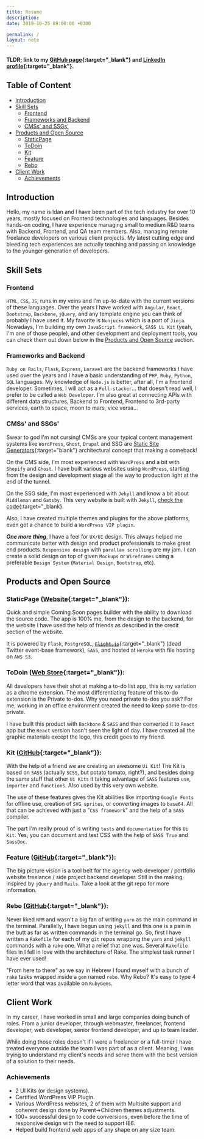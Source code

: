 ```yaml
---
title: Resume
description:
date: 2019-10-25 09:00:00 +0300

permalink: /
layout: note
---
```


#### TLDR; link to my [GitHub page](https://github.com/idangoldman){:target="_blank"} and [LinkedIn profile](https://linkedin.com/in/idangoldman/){:target="_blank"}.

## Table of Content
- [Introduction](#introduction)
- [Skill Sets](#skill-sets)
  - [Frontend](#frontend)
  - [Frameworks and Backend](#frameworks-and-backend)
  - [CMSs' and SSGs'](#cmss-and-ssgs)
- [Products and Open Source](#products-and-open-source)
  - [StaticPage](#staticpage-website)
  - [ToDoin](#todoin-web-store)
  - [Kit](#kit-github)
  - [Feature](#feature-github)
  - [Rebo](#rebo-github)
- [Client Work](#client-work)
  - [Achievements](#achievements)

## Introduction
Hello, my name is Idan and I have been part of the tech industry for over 10 years, mostly focused on Frontend technologies and languages. Besides hands-on coding, I have experience managing small to medium R&D teams with Backend, Frontend, and QA team members. Also, managing remote freelance developers on various client projects. My latest cutting edge and bleeding tech experiences are actually teaching and passing on knowledge to the younger generation of developers.

## Skill Sets

### Frontend
`HTML`, `CSS`, `JS`, runs in my veins and I'm up-to-date with the current versions of these languages. Over the years I have worked with `Angular`, `React`, `Bootstrap`, `Backbone`, `jQuery`, and any template engine you can think of probably I have used it. My favorite is `Nunjucks` which is a port of `Jinja`. Nowadays, I'm building my own `JavaScript framework`, `SASS Ui Kit` (yeah, I'm one of those people), and other development and deployment tools, you can check them out down below in the [Products and Open Source](#products-and-open-source) section.

### Frameworks and Backend
`Ruby on Rails`, `Flask`, `Express`, `Laravel` are the backend frameworks I have used over the years and I have a basic understanding of `PHP`, `Ruby`, `Python`, `SQL` languages. My knowledge of `Node.js` is better, after all, I'm a Frontend developer. Sometimes, I will act as a `Full-stacker`... that doesn't read well, I prefer to be called a `Web Developer`. I'm also great at connecting APIs with different data structures, Backend to Frontend, Frontend to 3rd-party services, earth to space, moon to mars, vice versa...

### CMSs' and SSGs'
Swear to god I'm not cursing! CMSs are your typical content management systems like `WordPress`, `Ghost`, `Drupal` and SSG are [Static Site Generators](https://www.staticgen.com/about){:target="blank"} architectural concept that making a comeback!

On the CMS side, I'm most experienced with `WordPress` and a bit with `Shopify` and `Ghost`. I have built various websites using `WordPress`, starting from the design and development stage all the way to production light at the end of the tunnel.

On the SSG side, I'm most experienced with `Jekyll` and know a bit about `Middleman` and `Gatsby`. This very website is built with `Jekyll`, [check the code](https://github.com/idangoldman/idan.goldman.work){:target="_blank}.

Also, I have created multiple themes and plugins for the above platforms, even got a chance to build a `WordPress VIP plugin`.

*__One more thing__*, I have a feel for `UX/UI` design. This always helped me communicate better with design and product professionals to make great end products. `Responsive design` with `parallax scrolling` are my jam. I can create a solid design on top of given `Mockups` or `Wireframes` using a preferable `Design System` (`Material Design`, `Bootstrap`, etc).

## Products and Open Source

### StaticPage ([Website](https://staticpage.io){:target="_blank"}):
Quick and simple Coming Soon pages builder with the ability to download the source code. The app is 100% me, from the design to the backend, for the website I have used the help of friends as described in the credit section of the website.

It is powered by `Flask`, `PostgreSQL`, [~~`Flight.js`~~](https://flightjs.github.io/){:target="_blank"} (dead Twitter event-base framework), `SASS`, and hosted at `Heroku` with file hosting on `AWS S3`.

### ToDoin ([Web Store](https://chrome.google.com/webstore/detail/todoin/gobimjknanlaehcjalekeoolepmmjhpk){:target="_blank"}):
All developers have their shot at making a to-do list app, this is my variation as a chrome extension. The most differentiating feature of this to-do extension is the Private to-dos. Why you need private to-dos you ask? For me, working in an office environment created the need to keep some to-dos private.

I have built this product with `Backbone` & `SASS` and then converted it to `React` app but the `React` version hasn't seen the light of day. I have created all the graphic materials except the logo, this credit goes to my friend.

### Kit ([GitHub](https://github.com/idangoldman/kit){:target="_blank"}):
With the help of a friend we are creating an awesome `Ui Kit`! The Kit is based on `SASS` (actually `SCSS`, but potato tomato, right?), and besides doing the same stuff that other `Ui Kits` it taking advantage of `SASS` features `use`, `importer` and `functions`. Also used by this very own website.

The use of these features gives the Kit abilities like importing `Google Fonts` for offline use, creation of `SVG sprites`, or converting images to `base64`. All that can be achieved with just a "`CSS framework`" and the help of a `SASS` compiler.

The part I'm really proud of is writing `tests` and `documentation` for this `Ui Kit`. Yes, you can document and test CSS with the help of `SASS True` and `SassDoc`.

### Feature ([GitHub](https://github.com/idangoldman/feature){:target="_blank"}):
The big picture vision is a tool belt for the agency web developer / portfolio website freelance / side project backend developer. Still in the making, inspired by `jQuery` and `Rails`. Take a look at the git repo for more information.

### Rebo ([GitHub](https://github.com/idangoldman/rebo){:target="_blank"}):
Never liked `NPM` and wasn't a big fan of writing `yarn` as the main command in the terminal. Parallelly, I have begun using `jekyll` and this one is a pain in the butt as far as written commands in the terminal go. So, first I have written a `Rakefile` for each of my `git` repos wrapping the `yarn` and `jekyll` commands with a `rake` one. What a relief that one was. Several `Rakefile` files in I fell in love with the architecture of Rake. The simplest task runner I have ever used!

"From here to there" as we say in Hebrew I found myself with a bunch of `rake` tasks wrapped inside a `gem` named `rebo`. Why Rebo? It's easy to type 4 letter word that was available on `RubyGems`.

## Client Work

In my career, I have worked in small and large companies doing bunch of roles. From a junior developer, through webmaster, freelancer, frontend developer, web developer, senior frontend developer, and up to team leader.

While doing those roles doesn't if I were a freelancer or a full-timer I have treated everyone outside the team I was part of as a client. Meaning, I was trying to understand my client's needs and serve them with the best version of a solution to their needs.

### Achievements

- 2 UI Kits (or design systems).
- Certified WordPress VIP Plugin.
- Various WordPress websites, 2 of them with Multisite support and coherent design done by Parent->Children themes adjustments.
- 100+ successful design to code conversions, even before the time of responsive design with the need to support IE6.
- Helped build frontend web apps of any shape on any size team.
